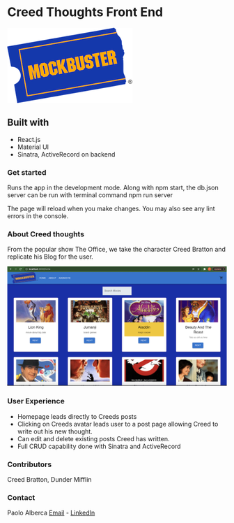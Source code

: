 # Creed Thoughts Front End

![Creed](https://github.com/omgitsmiles/mockbuster/blob/main/mockbuster.PNG)

## Built with

- React.js
- Material UI
- Sinatra, ActiveRecord on backend

### Get started

Runs the app in the development mode.
Along with npm start, the db.json server can be run with terminal command npm run server

The page will reload when you make changes.
You may also see any lint errors in the console.

### About Creed thoughts

From the popular show The Office, we take the character Creed Bratton and replicate his Blog for the user.

![Homepage](https://github.com/omgitsmiles/mockbuster/blob/main/homepage.png)

### User Experience

- Homepage leads directly to Creeds posts
- Clicking on Creeds avatar leads user to a post page allowing Creed to write out his new thought. 
- Can edit and delete existing posts Creed has written. 
- Full CRUD capability done with Sinatra and ActiveRecord 

### Contributors

Creed Bratton, Dunder Mifflin

### Contact
Paolo Alberca [Email](mailto:paolo.alberca@gmail.com) - [LinkedIn](https://www.linkedin.com/in/paolo-alberca-069384b8/)



